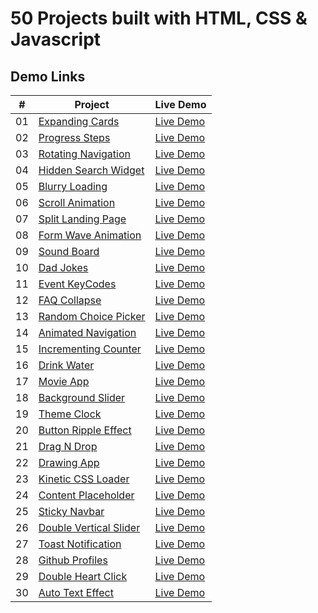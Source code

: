 # 50 Projects built with HTML, CSS & Javascript

## Demo Links

| #   | Project                                                                                                              | Live Demo                                                                                             |
| --- | -------------------------------------------------------------------------------------------------------------------- | ----------------------------------------------------------------------------------------------------- |
| 01  | [Expanding Cards](https://github.com/aykutulis/50-projects-html-css-js/tree/master/01-expanding-cards)               | [Live Demo](https://aykutulis.github.io/50-projects-html-css-js/01-expanding-cards/index.html)        |
| 02  | [Progress Steps](https://github.com/aykutulis/50-projects-html-css-js/tree/master/02-progress-steps)                 | [Live Demo](https://aykutulis.github.io/50-projects-html-css-js/02-progress-steps/index.html)         |
| 03  | [Rotating Navigation](https://github.com/aykutulis/50-projects-html-css-js/tree/master/03-rotating-navigation)       | [Live Demo](https://aykutulis.github.io/50-projects-html-css-js/03-rotating-navigation/index.html)    |
| 04  | [Hidden Search Widget](https://github.com/aykutulis/50-projects-html-css-js/tree/master/04-hidden-search-widget)     | [Live Demo](https://aykutulis.github.io/50-projects-html-css-js/04-hidden-search-widget/index.html)   |
| 05  | [Blurry Loading](https://github.com/aykutulis/50-projects-html-css-js/tree/master/05-blurry-loading)                 | [Live Demo](https://aykutulis.github.io/50-projects-html-css-js/05-blurry-loading/index.html)         |
| 06  | [Scroll Animation](https://github.com/aykutulis/50-projects-html-css-js/tree/master/06-scroll-animation)             | [Live Demo](https://aykutulis.github.io/50-projects-html-css-js/06-scroll-animation/index.html)       |
| 07  | [Split Landing Page](https://github.com/aykutulis/50-projects-html-css-js/tree/master/07-split-landing-page)         | [Live Demo](https://aykutulis.github.io/50-projects-html-css-js/07-split-landing-page/index.html)     |
| 08  | [Form Wave Animation](https://github.com/aykutulis/50-projects-html-css-js/tree/master/08-form-wave-animation)       | [Live Demo](https://aykutulis.github.io/50-projects-html-css-js/08-form-wave-animation/index.html)    |
| 09  | [Sound Board](https://github.com/aykutulis/50-projects-html-css-js/tree/master/09-sound-board)                       | [Live Demo](https://aykutulis.github.io/50-projects-html-css-js/09-sound-board/index.html)            |
| 10  | [Dad Jokes](https://github.com/aykutulis/50-projects-html-css-js/tree/master/10-dad-jokes)                           | [Live Demo](https://aykutulis.github.io/50-projects-html-css-js/10-dad-jokes/index.html)              |
| 11  | [Event KeyCodes](https://github.com/aykutulis/50-projects-html-css-js/tree/master/11-event-key-codes)                | [Live Demo](https://aykutulis.github.io/50-projects-html-css-js/11-event-key-codes/index.html)        |
| 12  | [FAQ Collapse](https://github.com/aykutulis/50-projects-html-css-js/tree/master/12-faq-collapse)                     | [Live Demo](https://aykutulis.github.io/50-projects-html-css-js/12-faq-collapse/index.html)           |
| 13  | [Random Choice Picker](https://github.com/aykutulis/50-projects-html-css-js/tree/master/13-random-choice-picker)     | [Live Demo](https://aykutulis.github.io/50-projects-html-css-js/13-random-choice-picker/index.html)   |
| 14  | [Animated Navigation](https://github.com/aykutulis/50-projects-html-css-js/tree/master/14-animated-navigation)       | [Live Demo](https://aykutulis.github.io/50-projects-html-css-js/14-animated-navigation/index.html)    |
| 15  | [Incrementing Counter](https://github.com/aykutulis/50-projects-html-css-js/tree/master/15-incrementing-counter)     | [Live Demo](https://aykutulis.github.io/50-projects-html-css-js/15-incrementing-counter/index.html)   |
| 16  | [Drink Water](https://github.com/aykutulis/50-projects-html-css-js/tree/master/16-drink-water)                       | [Live Demo](https://aykutulis.github.io/50-projects-html-css-js/16-drink-water/index.html)            |
| 17  | [Movie App](https://github.com/aykutulis/50-projects-html-css-js/tree/master/17-movie-app)                           | [Live Demo](https://aykutulis.github.io/50-projects-html-css-js/17-movie-app/index.html)              |
| 18  | [Background Slider](https://github.com/aykutulis/50-projects-html-css-js/tree/master/18-background-slider)           | [Live Demo](https://aykutulis.github.io/50-projects-html-css-js/18-background-slider/index.html)      |
| 19  | [Theme Clock](https://github.com/aykutulis/50-projects-html-css-js/tree/master/19-theme-clock)                       | [Live Demo](https://aykutulis.github.io/50-projects-html-css-js/19-theme-clock/index.html)            |
| 20  | [Button Ripple Effect](https://github.com/aykutulis/50-projects-html-css-js/tree/master/20-button-ripple-effect)     | [Live Demo](https://aykutulis.github.io/50-projects-html-css-js/20-button-ripple-effect/index.html)   |
| 21  | [Drag N Drop](https://github.com/aykutulis/50-projects-html-css-js/tree/master/21-drag-n-drop)                       | [Live Demo](https://aykutulis.github.io/50-projects-html-css-js/21-drag-n-drop/index.html)            |
| 22  | [Drawing App](https://github.com/aykutulis/50-projects-html-css-js/tree/master/22-drawing-app)                       | [Live Demo](https://aykutulis.github.io/50-projects-html-css-js/22-drawing-app/index.html)            |
| 23  | [Kinetic CSS Loader](https://github.com/aykutulis/50-projects-html-css-js/tree/master/23-kinetic-css-loader)         | [Live Demo](https://aykutulis.github.io/50-projects-html-css-js/23-kinetic-css-loader/index.html)     |
| 24  | [Content Placeholder](https://github.com/aykutulis/50-projects-html-css-js/tree/master/24-content-placeholder)       | [Live Demo](https://aykutulis.github.io/50-projects-html-css-js/24-content-placeholder/index.html)    |
| 25  | [Sticky Navbar](https://github.com/aykutulis/50-projects-html-css-js/tree/master/25-sticky-navbar)                   | [Live Demo](https://aykutulis.github.io/50-projects-html-css-js/25-sticky-navbar/index.html)          |
| 26  | [Double Vertical Slider](https://github.com/aykutulis/50-projects-html-css-js/tree/master/26-double-vertical-slider) | [Live Demo](https://aykutulis.github.io/50-projects-html-css-js/26-double-vertical-slider/index.html) |
| 27  | [Toast Notification](https://github.com/aykutulis/50-projects-html-css-js/tree/master/27-toast-notification)         | [Live Demo](https://aykutulis.github.io/50-projects-html-css-js/27-toast-notification/index.html)     |
| 28  | [Github Profiles](https://github.com/aykutulis/50-projects-html-css-js/tree/master/28-github-profiles)               | [Live Demo](https://aykutulis.github.io/50-projects-html-css-js/28-github-profiles/index.html)        |
| 29  | [Double Heart Click](https://github.com/aykutulis/50-projects-html-css-js/tree/master/29-double-heart-click)         | [Live Demo](https://aykutulis.github.io/50-projects-html-css-js/29-double-heart-click/index.html)     |
| 30  | [Auto Text Effect](https://github.com/aykutulis/50-projects-html-css-js/tree/master/30-auto-text-effect)             | [Live Demo](https://aykutulis.github.io/50-projects-html-css-js/30-auto-text-effect/index.html)       |
